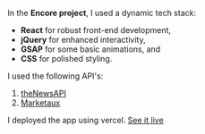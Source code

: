 In the **Encore project**, I used a dynamic tech stack:

- **React** for robust front-end development,
- **jQuery** for enhanced interactivity, 
- **GSAP** for some basic animations, and
- **CSS** for polished styling.

I used the following API's:

1. [theNewsAPI](https://www.thenewsapi.com/)
2. [Marketaux](https://www.marketaux.com/)


I deployed the app using vercel. [See it live](https://encore-five.vercel.app/)
